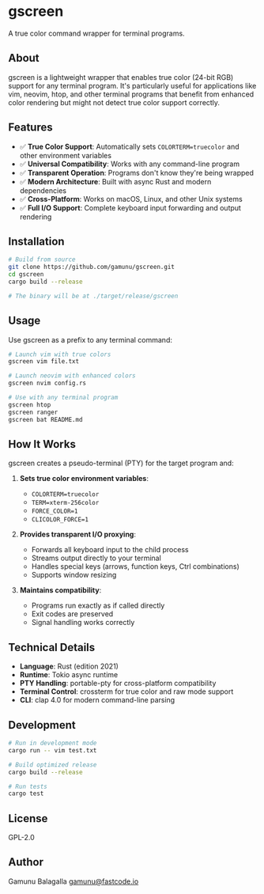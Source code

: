 # gscreen

A true color command wrapper for terminal programs.

## About

gscreen is a lightweight wrapper that enables true color (24-bit RGB) support for any terminal program. It's particularly useful for applications like vim, neovim, htop, and other terminal programs that benefit from enhanced color rendering but might not detect true color support correctly.

## Features

- ✅ **True Color Support**: Automatically sets `COLORTERM=truecolor` and other environment variables
- ✅ **Universal Compatibility**: Works with any command-line program  
- ✅ **Transparent Operation**: Programs don't know they're being wrapped
- ✅ **Modern Architecture**: Built with async Rust and modern dependencies
- ✅ **Cross-Platform**: Works on macOS, Linux, and other Unix systems
- ✅ **Full I/O Support**: Complete keyboard input forwarding and output rendering

## Installation

```bash
# Build from source
git clone https://github.com/gamunu/gscreen.git
cd gscreen
cargo build --release

# The binary will be at ./target/release/gscreen
```

## Usage

Use gscreen as a prefix to any terminal command:

```bash
# Launch vim with true colors
gscreen vim file.txt

# Launch neovim with enhanced colors
gscreen nvim config.rs

# Use with any terminal program
gscreen htop
gscreen ranger
gscreen bat README.md
```

## How It Works

gscreen creates a pseudo-terminal (PTY) for the target program and:

1. **Sets true color environment variables**:
   - `COLORTERM=truecolor`
   - `TERM=xterm-256color`
   - `FORCE_COLOR=1`
   - `CLICOLOR_FORCE=1`

2. **Provides transparent I/O proxying**:
   - Forwards all keyboard input to the child process
   - Streams output directly to your terminal
   - Handles special keys (arrows, function keys, Ctrl combinations)
   - Supports window resizing

3. **Maintains compatibility**:
   - Programs run exactly as if called directly
   - Exit codes are preserved
   - Signal handling works correctly

## Technical Details

- **Language**: Rust (edition 2021)
- **Runtime**: Tokio async runtime
- **PTY Handling**: portable-pty for cross-platform compatibility
- **Terminal Control**: crossterm for true color and raw mode support
- **CLI**: clap 4.0 for modern command-line parsing

## Development

```bash
# Run in development mode
cargo run -- vim test.txt

# Build optimized release
cargo build --release

# Run tests
cargo test
```

## License

GPL-2.0

## Author

Gamunu Balagalla <gamunu@fastcode.io>